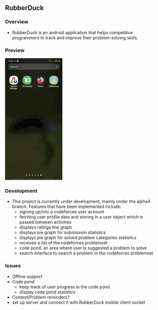 ## RubberDuck

### Overview
* RubberDuck is an android application that helps competitive programmers
to track and improve their problem-solving skills.

### Preview
![](preview.gif)

### Development
* This project is currently under development, mainly under the alpha4
branch. Features that have been implemented include:
  * signing up/into a codeforces user account
  * fetching user profile data and storing in a user object which is passed
    between activities
  * displays ratings line graph
  * displays pie graph for submission statistics
  * displays pie graph for solved problem categories statistics
  * receives a list of the codeforces problemset
  * code pond, an area where user is suggested a problem to solve
  * search interface to search a problem in the codeforces problemset

### Issues
* Offline support
* Code pond
  * keep track of user progress in the code pond
  * display code pond statistics
* Contest/Problem reminders?
* set up server and connect it with RubberDuck mobile client socket

